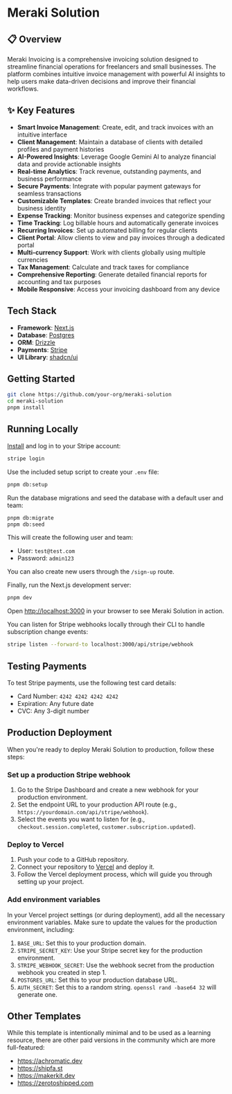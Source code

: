 # Meraki Solution
## 📋 Overview

Meraki Invoicing is a comprehensive invoicing solution designed to streamline financial operations for freelancers and small businesses. The platform combines intuitive invoice management with powerful AI insights to help users make data-driven decisions and improve their financial workflows.

## ✨ Key Features

- **Smart Invoice Management**: Create, edit, and track invoices with an intuitive interface
- **Client Management**: Maintain a database of clients with detailed profiles and payment histories
- **AI-Powered Insights**: Leverage Google Gemini AI to analyze financial data and provide actionable insights
- **Real-time Analytics**: Track revenue, outstanding payments, and business performance
- **Secure Payments**: Integrate with popular payment gateways for seamless transactions
- **Customizable Templates**: Create branded invoices that reflect your business identity
- **Expense Tracking**: Monitor business expenses and categorize spending
- **Time Tracking**: Log billable hours and automatically generate invoices
- **Recurring Invoices**: Set up automated billing for regular clients
- **Client Portal**: Allow clients to view and pay invoices through a dedicated portal
- **Multi-currency Support**: Work with clients globally using multiple currencies
- **Tax Management**: Calculate and track taxes for compliance
- **Comprehensive Reporting**: Generate detailed financial reports for accounting and tax purposes
- **Mobile Responsive**: Access your invoicing dashboard from any device

## Tech Stack

- **Framework**: [Next.js](https://nextjs.org/)
- **Database**: [Postgres](https://www.postgresql.org/)
- **ORM**: [Drizzle](https://orm.drizzle.team/)
- **Payments**: [Stripe](https://stripe.com/)
- **UI Library**: [shadcn/ui](https://ui.shadcn.com/)

## Getting Started

```bash
git clone https://github.com/your-org/meraki-solution
cd meraki-solution
pnpm install
```

## Running Locally

[Install](https://docs.stripe.com/stripe-cli) and log in to your Stripe account:

```bash
stripe login
```

Use the included setup script to create your `.env` file:

```bash
pnpm db:setup
```

Run the database migrations and seed the database with a default user and team:

```bash
pnpm db:migrate
pnpm db:seed
```

This will create the following user and team:

- User: `test@test.com`
- Password: `admin123`

You can also create new users through the `/sign-up` route.

Finally, run the Next.js development server:

```bash
pnpm dev
```

Open [http://localhost:3000](http://localhost:3000) in your browser to see Meraki Solution in action.

You can listen for Stripe webhooks locally through their CLI to handle subscription change events:

```bash
stripe listen --forward-to localhost:3000/api/stripe/webhook
```

## Testing Payments

To test Stripe payments, use the following test card details:

- Card Number: `4242 4242 4242 4242`
- Expiration: Any future date
- CVC: Any 3-digit number

## Production Deployment

When you're ready to deploy Meraki Solution to production, follow these steps:

### Set up a production Stripe webhook

1. Go to the Stripe Dashboard and create a new webhook for your production environment.
2. Set the endpoint URL to your production API route (e.g., `https://yourdomain.com/api/stripe/webhook`).
3. Select the events you want to listen for (e.g., `checkout.session.completed`, `customer.subscription.updated`).

### Deploy to Vercel

1. Push your code to a GitHub repository.
2. Connect your repository to [Vercel](https://vercel.com/) and deploy it.
3. Follow the Vercel deployment process, which will guide you through setting up your project.

### Add environment variables

In your Vercel project settings (or during deployment), add all the necessary environment variables. Make sure to update the values for the production environment, including:

1. `BASE_URL`: Set this to your production domain.
2. `STRIPE_SECRET_KEY`: Use your Stripe secret key for the production environment.
3. `STRIPE_WEBHOOK_SECRET`: Use the webhook secret from the production webhook you created in step 1.
4. `POSTGRES_URL`: Set this to your production database URL.
5. `AUTH_SECRET`: Set this to a random string. `openssl rand -base64 32` will generate one.

## Other Templates

While this template is intentionally minimal and to be used as a learning resource, there are other paid versions in the community which are more full-featured:

- https://achromatic.dev
- https://shipfa.st
- https://makerkit.dev
- https://zerotoshipped.com
